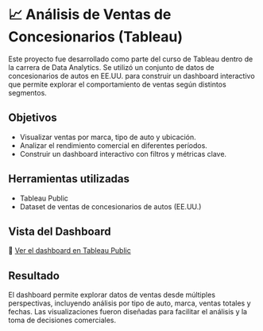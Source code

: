 # 📈 Análisis de Ventas de Concesionarios (Tableau)

Este proyecto fue desarrollado como parte del curso de Tableau dentro de la carrera de Data Analytics. Se utilizó un conjunto de datos de concesionarios de autos en EE.UU. para construir un dashboard interactivo que permite explorar el comportamiento de ventas según distintos segmentos.

## Objetivos

- Visualizar ventas por marca, tipo de auto y ubicación.
- Analizar el rendimiento comercial en diferentes períodos.
- Construir un dashboard interactivo con filtros y métricas clave.

## Herramientas utilizadas

- Tableau Public
- Dataset de ventas de concesionarios de autos (EE.UU.)

## Vista del Dashboard

🔗 [Ver el dashboard en Tableau Public](https://public.tableau.com/views/EntregaFinal-AgueroGarcia/Portada)


## Resultado

El dashboard permite explorar datos de ventas desde múltiples perspectivas, incluyendo análisis por tipo de auto, marca, ventas totales y fechas. Las visualizaciones fueron diseñadas para facilitar el análisis y la toma de decisiones comerciales.

